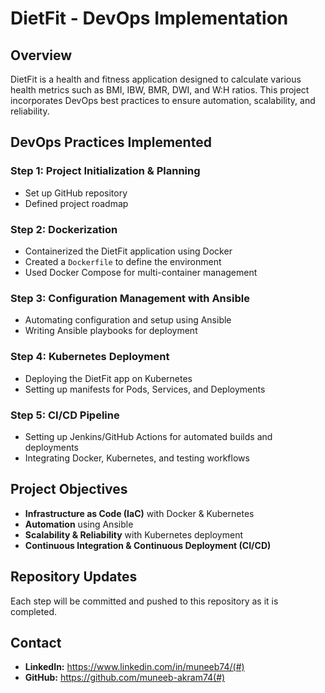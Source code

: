 # DietFit - DevOps Implementation

## Overview
DietFit is a health and fitness application designed to calculate various health metrics such as BMI, IBW, BMR, DWI, and W:H ratios. This project incorporates DevOps best practices to ensure automation, scalability, and reliability.

## DevOps Practices Implemented

###  Step 1: Project Initialization & Planning
- Set up GitHub repository
- Defined project roadmap

###  Step 2: Dockerization
- Containerized the DietFit application using Docker
- Created a `Dockerfile` to define the environment
- Used Docker Compose for multi-container management

###  Step 3: Configuration Management with Ansible
- Automating configuration and setup using Ansible
- Writing Ansible playbooks for deployment

###  Step 4: Kubernetes Deployment
- Deploying the DietFit app on Kubernetes
- Setting up manifests for Pods, Services, and Deployments

###  Step 5: CI/CD Pipeline
- Setting up Jenkins/GitHub Actions for automated builds and deployments
- Integrating Docker, Kubernetes, and testing workflows

## Project Objectives
- **Infrastructure as Code (IaC)** with Docker & Kubernetes
- **Automation** using Ansible
- **Scalability & Reliability** with Kubernetes deployment
- **Continuous Integration & Continuous Deployment (CI/CD)**

## Repository Updates
Each step will be committed and pushed to this repository as it is completed.

## Contact
- **LinkedIn:** https://www.linkedin.com/in/muneeb74/(#)
- **GitHub:** https://github.com/muneeb-akram74(#)

